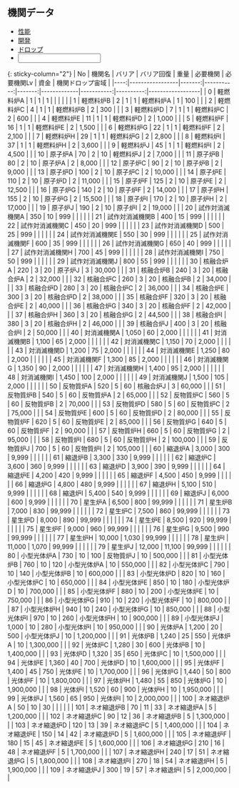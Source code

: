 ## 機関データ

<ul class="commands">
	<li class="buttons"><a href="javascript:performance_toggle()" class="box">性能</a></li>
	<li class="buttons"><a href="javascript:development_toggle()" class="box">開発</a></li>
	<li class="buttons"><a href="javascript:drop_toggle()"        class="box">ドロップ</a></li>
	<li><input type="text" oninput="javascript:table_filter(this.value)" data-auto-param="q" /></li>
</ul>

{: sticky-column="2"}
|  No | 機関名          | バリア | バリア回復 |   重量 | 必要機関    | 必要機関Lv |      資金 | 機関ドロップ宙域 |
|----:|-----------------|-------:|-----------:|-------:|-------------|-----------:|----------:|------------------|
|   0 | 軽燃料炉A       |      1 |          1 |      1 |             |            |           |                  |
|   1 | 軽燃料炉B       |      2 |          1 |      1 | 軽燃料炉A   |          1 |       100 |                  |
|   2 | 軽燃料炉C       |      4 |          1 |      1 | 軽燃料炉B   |          2 |       300 |                  |
|   3 | 軽燃料炉D       |      7 |          1 |      1 | 軽燃料炉C   |          2 |       600 |                  |
|   4 | 軽燃料炉E       |     11 |          1 |      1 | 軽燃料炉D   |          2 |     1,000 |                  |
|   5 | 軽燃料炉F       |     16 |          1 |      1 | 軽燃料炉E   |          2 |     1,500 |                  |
|   6 | 軽燃料炉G       |     22 |          1 |      1 | 軽燃料炉F   |          2 |     2,100 |                  |
|   7 | 軽燃料炉H       |     29 |          1 |      1 | 軽燃料炉G   |          2 |     2,800 |                  |
|   8 | 軽燃料炉I       |     37 |          1 |      1 | 軽燃料炉H   |          2 |     3,600 |                  |
|   9 | 軽燃料炉J       |     45 |          1 |      1 | 軽燃料炉I   |          2 |     4,500 |                  |
|  10 | 原子炉A         |     70 |          2 |     10 | 軽燃料炉J   |          2 |     7,000 |                  |
|  11 | 原子炉B         |     80 |          2 |     10 | 原子炉A     |          2 |     8,000 |                  |
|  12 | 原子炉C         |     90 |          2 |     10 | 原子炉B     |          2 |     9,000 |                  |
|  13 | 原子炉D         |    100 |          2 |     10 | 原子炉C     |          2 |    10,000 |                  |
|  14 | 原子炉E         |    110 |          2 |     10 | 原子炉D     |          2 |    11,000 |                  |
|  15 | 原子炉F         |    125 |          2 |     10 | 原子炉E     |          2 |    12,500 |                  |
|  16 | 原子炉G         |    140 |          2 |     10 | 原子炉F     |          2 |    14,000 |                  |
|  17 | 原子炉H         |    155 |          2 |     10 | 原子炉G     |          2 |    15,500 |                  |
|  18 | 原子炉I         |    170 |          2 |     10 | 原子炉H     |          2 |    17,000 |                  |
|  19 | 原子炉J         |    190 |          2 |     10 | 原子炉I     |          2 |    19,000 |                  |
|  20 | 試作対消滅機関A |    350 |         10 |    999 |             |            |           |                  |
|  21 | 試作対消滅機関B |    400 |         15 |    999 |             |            |           |                  |
|  22 | 試作対消滅機関C |    450 |         20 |    999 |             |            |           |                  |
|  23 | 試作対消滅機関D |    500 |         25 |    999 |             |            |           |                  |
|  24 | 試作対消滅機関E |    550 |         30 |    999 |             |            |           |                  |
|  25 | 試作対消滅機関F |    600 |         35 |    999 |             |            |           |                  |
|  26 | 試作対消滅機関G |    650 |         40 |    999 |             |            |           |                  |
|  27 | 試作対消滅機関H |    700 |         45 |    999 |             |            |           |                  |
|  28 | 試作対消滅機関I |    750 |         50 |    999 |             |            |           |                  |
|  29 | 試作対消滅機関J |    800 |         55 |    999 |             |            |           |                  |
|  30 | 核融合炉A       |    220 |          3 |     20 | 原子炉J     |          3 |    30,000 |                  |
|  31 | 核融合炉B       |    240 |          3 |     20 | 核融合炉A   |          2 |    32,000 |                  |
|  32 | 核融合炉C       |    260 |          3 |     20 | 核融合炉B   |          2 |    34,000 |                  |
|  33 | 核融合炉D       |    280 |          3 |     20 | 核融合炉C   |          2 |    36,000 |                  |
|  34 | 核融合炉E       |    300 |          3 |     20 | 核融合炉D   |          2 |    38,000 |                  |
|  35 | 核融合炉F       |    320 |          3 |     20 | 核融合炉E   |          2 |    40,000 |                  |
|  36 | 核融合炉G       |    340 |          3 |     20 | 核融合炉F   |          2 |    42,000 |                  |
|  37 | 核融合炉H       |    360 |          3 |     20 | 核融合炉G   |          2 |    44,500 |                  |
|  38 | 核融合炉I       |    380 |          3 |     20 | 核融合炉H   |          2 |    46,000 |                  |
|  39 | 核融合炉J       |    400 |          3 |     20 | 核融合炉I   |          2 |    50,000 |                  |
|  40 | 対消滅機関A     |  1,050 |         60 |  2,000 |             |            |           |                  |
|  41 | 対消滅機関B     |  1,100 |         65 |  2,000 |             |            |           |                  |
|  42 | 対消滅機関C     |  1,150 |         70 |  2,000 |             |            |           |                  |
|  43 | 対消滅機関D     |  1,200 |         75 |  2,000 |             |            |           |                  |
|  44 | 対消滅機関E     |  1,250 |         80 |  2,000 |             |            |           |                  |
|  45 | 対消滅機関F     |  1,300 |         85 |  2,000 |             |            |           |                  |
|  46 | 対消滅機関G     |  1,350 |         90 |  2,000 |             |            |           |                  |
|  47 | 対消滅機関H     |  1,400 |         95 |  2,000 |             |            |           |                  |
|  48 | 対消滅機関I     |  1,450 |        100 |  2,000 |             |            |           |                  |
|  49 | 対消滅機関J     |  1,500 |        105 |  2,000 |             |            |           |                  |
|  50 | 反物質炉A       |    520 |          5 |     60 | 核融合炉J   |          3 |    60,000 |                  |
|  51 | 反物質炉B       |    540 |          5 |     60 | 反物質炉A   |          2 |    65,000 |                  |
|  52 | 反物質炉C       |    560 |          5 |     60 | 反物質炉B   |          2 |    70,000 |                  |
|  53 | 反物質炉D       |    580 |          5 |     60 | 反物質炉C   |          2 |    75,000 |                  |
|  54 | 反物質炉E       |    600 |          5 |     60 | 反物質炉D   |          2 |    80,000 |                  |
|  55 | 反物質炉F       |    620 |          5 |     60 | 反物質炉E   |          2 |    85,000 |                  |
|  56 | 反物質炉G       |    640 |          5 |     60 | 反物質炉F   |          2 |    90,000 |                  |
|  57 | 反物質炉H       |    660 |          5 |     60 | 反物質炉G   |          2 |    95,000 |                  |
|  58 | 反物質炉I       |    680 |          5 |     60 | 反物質炉H   |          2 |   100,000 |                  |
|  59 | 反物質炉J       |    700 |          5 |     60 | 反物質炉I   |          2 |   105,000 |                  |
|  60 | 縮退炉A         |  3,000 |        300 |  9,999 |             |            |           |                  |
|  61 | 縮退炉B         |  3,300 |        330 |  9,999 |             |            |           |                  |
|  62 | 縮退炉C         |  3,600 |        360 |  9,999 |             |            |           |                  |
|  63 | 縮退炉D         |  3,900 |        390 |  9,999 |             |            |           |                  |
|  64 | 縮退炉E         |  4,200 |        420 |  9,999 |             |            |           |                  |
|  65 | 縮退炉F         |  4,500 |        450 |  9,999 |             |            |           |                  |
|  66 | 縮退炉G         |  4,800 |        480 |  9,999 |             |            |           |                  |
|  67 | 縮退炉H         |  5,100 |        510 |  9,999 |             |            |           |                  |
|  68 | 縮退炉I         |  5,400 |        540 |  9,999 |             |            |           |                  |
|  69 | 縮退炉J         |  6,000 |        600 |  9,999 |             |            |           |                  |
|  70 | 星生炉A         |  6,500 |        800 | 99,999 |             |            |           |                  |
|  71 | 星生炉B         |  7,000 |        830 | 99,999 |             |            |           |                  |
|  72 | 星生炉C         |  7,500 |        860 | 99,999 |             |            |           |                  |
|  73 | 星生炉D         |  8,000 |        890 | 99,999 |             |            |           |                  |
|  74 | 星生炉E         |  8,500 |        920 | 99,999 |             |            |           |                  |
|  75 | 星生炉F         |  9,000 |        960 | 99,999 |             |            |           |                  |
|  76 | 星生炉G         |  9,500 |        990 | 99,999 |             |            |           |                  |
|  77 | 星生炉H         | 10,000 |      1,030 | 99,999 |             |            |           |                  |
|  78 | 星生炉I         | 11,000 |      1,070 | 99,999 |             |            |           |                  |
|  79 | 星生炉J         | 12,000 |     11,100 | 99,999 |             |            |           |                  |
|  80 | 小型光体炉A     |    730 |         10 |    100 | 反物質炉J   |         10 |   500,000 |                  |
|  81 | 小型光体炉B     |    760 |         10 |    120 | 小型光体炉A |         10 |   550,000 |                  |
|  82 | 小型光体炉C     |    790 |         10 |    140 | 小型光体炉B |         10 |   600,000 |                  |
|  83 | 小型光体炉D     |    820 |         10 |    160 | 小型光体炉C |         10 |   650,000 |                  |
|  84 | 小型光体炉E     |    850 |         10 |    180 | 小型光体炉D |         10 |   700,000 |                  |
|  85 | 小型光体炉F     |    880 |         10 |    200 | 小型光体炉E |         10 |   750,000 |                  |
|  86 | 小型光体炉G     |    910 |         10 |    220 | 小型光体炉F |         10 |   800,000 |                  |
|  87 | 小型光体炉H     |    940 |         10 |    240 | 小型光体炉G |         10 |   850,000 |                  |
|  88 | 小型光体炉I     |    970 |         10 |    260 | 小型光体炉H |         10 |   900,000 |                  |
|  89 | 小型光体炉J     |  1,000 |         10 |    280 | 小型光体炉I |         10 |   950,000 |                  |
|  90 | 光体炉A         |  1,200 |         20 |    500 | 小型光体炉J |         10 | 1,200,000 |                  |
|  91 | 光体炉B         |  1,240 |         25 |    550 | 光体炉A     |         10 | 1,300,000 |                  |
|  92 | 光体炉C         |  1,280 |         30 |    600 | 光体炉B     |         10 | 1,400,000 |                  |
|  93 | 光体炉D         |  1,320 |         35 |    650 | 光体炉C     |         10 | 1,500,000 |                  |
|  94 | 光体炉E         |  1,360 |         40 |    700 | 光体炉D     |         10 | 1,600,000 |                  |
|  95 | 光体炉F         |  1,400 |         45 |    750 | 光体炉E     |         10 | 1,700,000 |                  |
|  96 | 光体炉G         |  1,440 |         50 |    800 | 光体炉F     |         10 | 1,800,000 |                  |
|  97 | 光体炉H         |  1,480 |         55 |    850 | 光体炉G     |         10 | 1,900,000 |                  |
|  98 | 光体炉I         |  1,520 |         60 |    900 | 光体炉H     |         10 | 1,950,000 |                  |
|  99 | 光体炉J         |  1,560 |         65 |    950 | 光体炉I     |         10 | 2,000,000 |                  |
| 100 | ネオ縮退炉A     |     50 |         10 |     30 |             |            |           |                  |
| 101 | ネオ縮退炉B     |     70 |         11 |     33 | ネオ縮退炉A |          5 | 1,200,000 |                  |
| 102 | ネオ縮退炉C     |     90 |         12 |     36 | ネオ縮退炉B |          5 | 1,300,000 |                  |
| 103 | ネオ縮退炉D     |    120 |         13 |     39 | ネオ縮退炉C |          5 | 1,400,000 |                  |
| 104 | ネオ縮退炉E     |    150 |         14 |     42 | ネオ縮退炉D |          5 | 1,600,000 |                  |
| 105 | ネオ縮退炉F     |    180 |         15 |     45 | ネオ縮退炉E |          5 | 1,600,000 |                  |
| 106 | ネオ縮退炉G     |    210 |         16 |     48 | ネオ縮退炉F |          5 | 1,700,000 |                  |
| 107 | ネオ縮退炉H     |    240 |         17 |     51 | ネオ縮退炉G |          5 | 1,800,000 |                  |
| 108 | ネオ縮退炉I     |    270 |         18 |     54 | ネオ縮退炉H |          5 | 1,900,000 |                  |
| 109 | ネオ縮退炉J     |    300 |         19 |     57 | ネオ縮退炉I |          5 | 2,000,000 |                  |

<script type="module">
import * as DropData from "./assets/drop-data.js";
import * as Table    from "./assets/table.js";

const performance = [3, 4, 5];
const development = [6, 7, 8];
const drop        = [9];
const table       = document.querySelector("table");

Table.col_visible(table, false, performance);
Table.col_visible(table, false, development);
Table.col_visible(table, true,  drop);

DropData.append_drop_area(table, ["gen"], 1, 8);

let performance_toggle_value = false;
let development_toggle_value = false;
let drop_toggle_value        = true;

window.performance_toggle = ()  => Table.col_visible(table, performance_toggle_value = !performance_toggle_value, performance);
window.development_toggle = ()  => Table.col_visible(table, development_toggle_value = !development_toggle_value, development);
window.drop_toggle        = ()  => Table.col_visible(table, drop_toggle_value        = !drop_toggle_value,        drop);
window.table_filter       = (s) => Table.row_filter(table,  s == "", (tr, _) => Array.from(tr.children).some(td => td.textContent.includes(s)));
</script>
